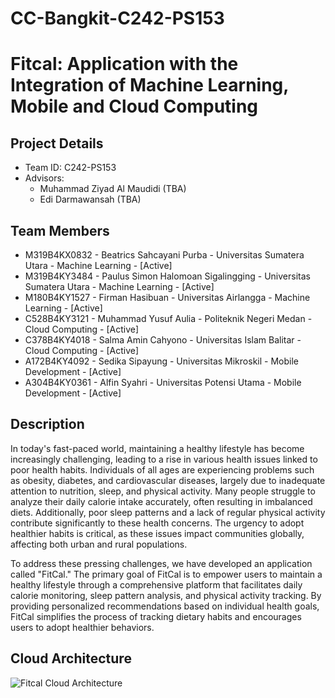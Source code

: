 # CC-Bangkit-C242-PS153
# Fitcal: Application with the Integration of Machine Learning, Mobile and Cloud Computing

## Project Details

- Team ID: C242-PS153
- Advisors:
  - Muhammad Ziyad Al Maudidi (TBA)
  - Edi Darmawansah (TBA)

## Team Members

- M319B4KX0832 - Beatrics Sahcayani Purba - Universitas Sumatera Utara - Machine Learning - [Active]
- M319B4KY3484 - Paulus Simon Halomoan Sigalingging - Universitas Sumatera Utara - Machine Learning - [Active]
- M180B4KY1527	 - Firman Hasibuan - Universitas Airlangga - Machine Learning - [Active]
- C528B4KY3121 - Muhammad Yusuf Aulia - Politeknik Negeri Medan - Cloud Computing - [Active]
- C378B4KY4018 - Salma Amin Cahyono - Universitas Islam Balitar - Cloud Computing - [Active]
- A172B4KY4092 - Sedika Sipayung - Universitas Mikroskil - Mobile Development - [Active]
- A304B4KY0361 - Alfin Syahri - Universitas Potensi Utama - Mobile Development - [Active]

## Description

In today's fast-paced world, maintaining a healthy lifestyle has become increasingly challenging, leading to a rise in various health issues linked to poor health habits. Individuals of all ages are experiencing problems such as obesity, diabetes, and cardiovascular diseases, largely due to inadequate attention to nutrition, sleep, and physical activity. Many people struggle to analyze their daily calorie intake accurately, often resulting in imbalanced diets. Additionally, poor sleep patterns and a lack of regular physical activity contribute significantly to these health concerns. The urgency to adopt healthier habits is critical, as these issues impact communities globally, affecting both urban and rural populations.

To address these pressing challenges, we have developed an application called "FitCal." The primary goal of FitCal is to empower users to maintain a healthy lifestyle through a comprehensive platform that facilitates daily calorie monitoring, sleep pattern analysis, and physical activity tracking. By providing personalized recommendations based on individual health goals, FitCal simplifies the process of tracking dietary habits and encourages users to adopt healthier behaviors.


## Cloud Architecture
![Fitcal Cloud Architecture](https://github.com/user-attachments/assets/aa80c1c2-4400-4802-a315-ece222a522ff)

